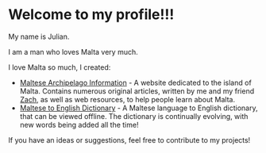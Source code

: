 # Welcome to my profile!!!

My name is Julian. 

I am a man who loves Malta very much. 

I love Malta so much, I created:

- [Maltese Archipelago Information](https://github.com/ragelmalti/Maltese-Archipelago-Website) - A website dedicated to the island of Malta. Contains numerous original articles, written by me and my friend [Zach](https://github.com/Zaxtrz), as well as web resources, to help people learn about Malta.
- [Maltese to English Dictionary](https://github.com/ragelmalti/Maltese-to-English-Dictionary) - A Maltese language to English dictionary, that can be viewed offline. The dictionary is continually evolving, with new words being added all the time!

If you have an ideas or suggestions, feel free to contribute to my projects!
